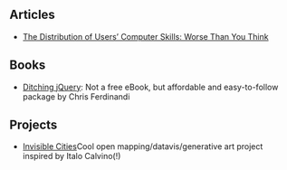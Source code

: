 ## Articles
* [The Distribution of Users’ Computer Skills: Worse Than You Think](https://www.nngroup.com/articles/computer-skill-levels/)

## Books
* [Ditching jQuery](https://gomakethings.com/ditching-jquery-book/): Not a free eBook, but affordable and easy-to-follow package by Chris Ferdinandi

## Projects
* [Invisible Cities](https://opendot.github.io/ml4a-invisible-cities/)Cool open mapping/datavis/generative art project inspired by Italo Calvino(!)
